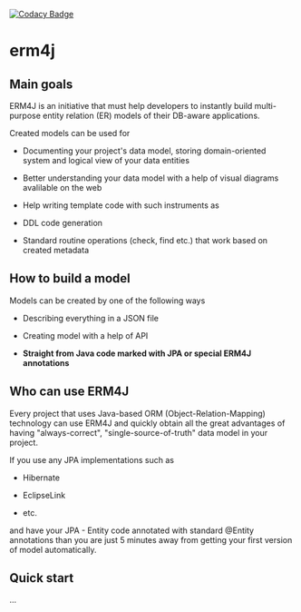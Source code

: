 [![Codacy Badge](https://api.codacy.com/project/badge/Grade/8bccad2f360b4cc99b9c33f67a5c2726)](https://www.codacy.com/app/open-erm/erm4j?utm_source=github.com&amp;utm_medium=referral&amp;utm_content=open-erm/erm4j&amp;utm_campaign=Badge_Grade)

# erm4j

## Main goals

ERM4J is an initiative that must help developers to instantly build multi-purpose entity relation (ER) models of their DB-aware applications.

Created models can be used for 
*   Documenting your project's data model, storing domain-oriented system and logical view of your data entities

*   Better understanding your data model with a help of visual diagrams avalilable on the web

*   Help writing template code with such instruments as

  *   DDL code generation
  
  *   Standard routine operations (check, find etc.) that work based on created metadata
  

## How to build a model
Models can be created by one of the following ways 
*   Describing everything in a JSON file

*   Creating model with a help of API

*   **Straight from Java code marked with JPA or special ERM4J annotations**


## Who can use ERM4J
Every project that uses Java-based ORM (Object-Relation-Mapping) technology can use ERM4J and quickly obtain all the great advantages of having "always-correct", "single-source-of-truth" data model in your project.

If you use any JPA implementations such as 
*   Hibernate

*   EclipseLink

*   etc.


and have your JPA - Entity code annotated with standard @Entity annotations than you are just 5 minutes away from getting your first version of model automatically.

## Quick start
...



